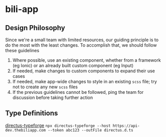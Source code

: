 # bili-app

## Design Philosophy

Since we're a small team with limited resources, our guiding principle is to do the most with the least changes. To accomplish that, we should follow these guidelines

1. Where possible, use an existing component, whether from a framework (eg Ionic) or an already built custom component (eg Input)
2. If needed, make changes to custom components to expand their use cases
3. If needed, make app-wide changes to style in an existing `scss` file; try not to create any new `scss` files
4. If the previous guidelines cannot be followed, ping the team for discussion before taking further action

## Type Definitions

[directus-typeforge](https://github.com/StephenGunn/directus-typeforge)
`npx directus-typeforge --host https://api-dev.thebiliapp.com --token abc123 --outFile directus.d.ts`
